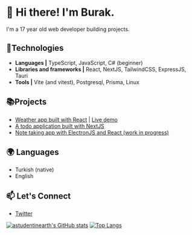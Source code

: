 # 🌠 Hi there! I'm Burak.  
I'm a 17 year old web developer building projects.

## 🔧Technologies
- **Languages |** TypeScript, JavaScript, C# (beginner)
- **Libraries and frameworks |** React, NextJS, TailwindCSS, ExpressJS, Tauri
- **Tools |** Vite (and vitest), Postgresql, Prisma, Linux


## 📚Projects
- [Weather app built with React](https://github.com/astudentinearth/weather-app) | [Live demo](https://astudentinearth.github.io/weather-app)
- [A todo application built with NextJS](https://github.com/todo-server)
- [Note taking app with ElectronJS and React (work in progress)](https://github.com/astudentinearth/darkwrite)

## 🌍 Languages
- Turkish (native)
- English

## 📫 Let's Connect
- [Twitter](https://twitter.com/coding)

[![astudentinearth's GitHub stats](https://github-readme-stats.vercel.app/api?username=astudentinearth&show_icons=true&theme=tokyonight)](https://github.com/anuraghazra/github-readme-stats) 
[![Top Langs](https://github-readme-stats.vercel.app/api/top-langs/?username=astudentinearth&layout=compact&theme=tokyonight)](https://github.com/anuraghazra/github-readme-stats)

